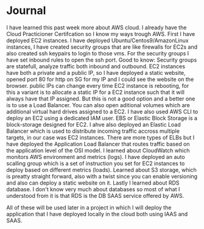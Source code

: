 # Journal

  I have learned this past week more about AWS cloud.
I already have the Cloud Practicioner Certifcation so I know my ways trough AWS.
First I have deployed EC2 instances. I have deployed Ubuntu/Centos9/AmazonLinux instances, I have created security groups that are like firewalls for EC2s and also created ssh keypairs to login to those vms. For the security groups I have set inbound rules to open the ssh port.
Good to know: Security groups are statefull, analyze traffic both inbound and outbound.
EC2 instances have both a private and a public IP, so I have deployed a static website, opened port 80 for http on SG for my IP and I could see the website on the browser.
public IPs can change every time EC2 instance is rebooting, for this a variant is to allocate a static IP for a EC2 instance such that it will always have that IP assigned. But this is not a good option and a better one is to use a Load Balancer.
You can also open aditional volumes which are additional virtual hard drives assigned to a EC2.
I have also used AWS CLI to deploy an EC2 using a dedicated IAM user.
EBS or Elastic Block Storage is a block-storage designed for EC2.
I ahve also deployed an Elastic Load Balancer which is used to distribute incoming traffic accross multiple targets, in our case was EC2 instances. There are more types of ELBs but I have deployed the Application Load Balancer that routes traffic based on the application level of the OSI model.
I learned about CloudWatch which monitors AWS environment and metrics (logs).
I have deployed an auto scalling group which is a set of instruction you set for EC2 instances to deploy based on different metrics (loads).
Learned about S3 storage, which is preatty straight forward, also with a twist since you can enable versioning and also can deploy a static website on it.
Lastly I learned about RDS database. I don't know very much about databases so most of what I understood from it is that RDS is the DB SAAS service offered by AWS.

All of these will be used later in a project in which I will deploy the application that I have deployed locally in the cloud both using IAAS and SAAS.
